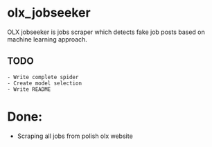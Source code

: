 # olx_jobseeker
OLX jobseeker is jobs scraper which detects fake job posts based on machine learning approach.

## TODO

    - Write complete spider
    - Create model selection
    - Write README

# Done:
- Scraping all jobs from polish olx website
